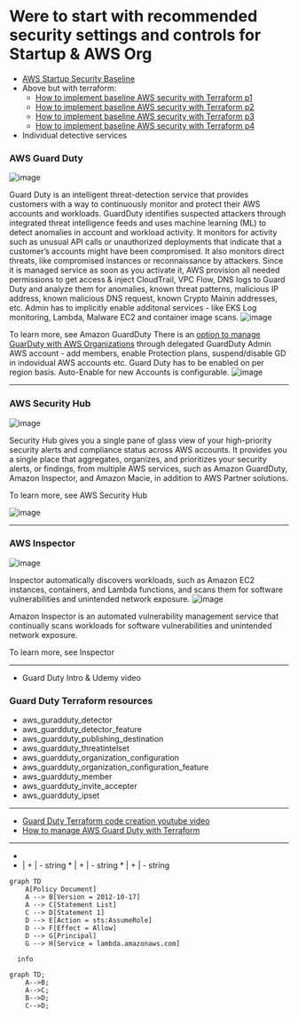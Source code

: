 # Were to start with recommended security settings and controls for Startup & AWS Org

- [AWS Startup Security Baseline](https://docs.aws.amazon.com/prescriptive-guidance/latest/aws-startup-security-baseline/welcome.html)
- Above but with terraform:
  - [How to implement baseline AWS security with Terraform p1](https://blog.avangards.io/how-to-implement-aws-ssb-controls-in-terraform-part-1)
  - [How to implement baseline AWS security with Terraform p2](https://blog.avangards.io/how-to-implement-aws-ssb-controls-in-terraform-part-2)
  - [How to implement baseline AWS security with Terraform p3](https://blog.avangards.io/how-to-implement-aws-ssb-controls-in-terraform-part-3)
   - [How to implement baseline AWS security with Terraform p4](https://blog.avangards.io/how-to-implement-aws-ssb-controls-in-terraform-part-4)
- Individual detective services
### AWS Guard Duty
![image](https://github.com/user-attachments/assets/a567f2fe-e319-431b-a80d-bd3906e63a59)

Guard Duty is an intelligent threat-detection service that provides customers with a way to continuously monitor and protect their AWS accounts and workloads. GuardDuty identifies suspected attackers through integrated threat intelligence feeds and uses machine learning (ML) to detect anomalies in account and workload activity. It monitors for activity such as unusual API calls or unauthorized deployments that indicate that a customer’s accounts might have been compromised. It also monitors direct threats, like compromised instances or reconnaissance by attackers.
Since it is managed service as soon as you activate it, AWS provision all needed permissions to get access & inject CloudTrail, VPC Flow, DNS logs to Guard Duty and analyze them for anomalies, known threat patterns, malicious IP address, known malicious DNS request, known Crypto Mainin addresses,  etc. Admin has to implicitly enable additonal services - like EKS Log monitoring, Lambda, Malware EC2 and container image scans.
![image](https://github.com/user-attachments/assets/495774ff-17a2-4fef-a94a-ab5b6df8b93c)

To learn more, see Amazon GuardDuty
There is an [option to manage GuarDuty with AWS Organizations](https://docs.aws.amazon.com/guardduty/latest/ug/guardduty_organizations.html) through delegated GuardDuty Admin AWS account - add members, enable Protection plans, suspend/disable GD in indovidual AWS accounts etc.
Guard Duty has to be enabled on per region basis. Auto-Enable for new Accounts is configurable.
![image](https://github.com/user-attachments/assets/f00f1590-4fd4-4975-82bf-cb27a660436b)
__________

### AWS Security Hub
![image](https://github.com/user-attachments/assets/b879ddc5-7985-4503-bf35-c6c749d4e8ef)

Security Hub gives you a single pane of glass view of your high-priority security alerts and compliance status across AWS accounts. It provides you a single place that aggregates, organizes, and prioritizes your security alerts, or findings, from multiple AWS services, such as Amazon GuardDuty, Amazon Inspector, and Amazon Macie, in addition to AWS Partner solutions.

To learn more, see AWS Security Hub

![image](https://github.com/user-attachments/assets/09e35421-d4e0-42e4-a44e-34e7add9681c)


________
### AWS Inspector
![image](https://github.com/user-attachments/assets/62d20b36-1a37-4b25-940f-87014ba6d8e0)

Inspector automatically discovers workloads, such as Amazon EC2 instances, containers, and Lambda functions, and scans them for software vulnerabilities and unintended network exposure.
![image](https://github.com/user-attachments/assets/7e57d713-d318-4ee9-a9e2-46f83016e451)

Amazon Inspector is an automated vulnerability management service that continually scans workloads for software vulnerabilities and unintended network exposure.

To learn more, see Inspector

______

- Guard Duty Intro & Udemy video
### Guard Duty Terraform resources
- aws_guradduty_detector
- aws_guardduty_detector_feature
- aws_guardduty_publishing_destination
- aws_guardduty_threatintelset 
- aws_guardduty_organization_configuration
- aws_guardduty_organization_configuration_feature
- aws_guardduty_member
- aws_guardduty_invite_accepter 
- aws_guardduty_ipset
___________________
- [Guard Duty Terraform code creation youtube video](https://www.youtube.com/watch?v=pKuDpeLFxtI&t=939s)
- [How to manage AWS Guard Duty with Terraform](https://blog.avangards.io/how-to-manage-amazon-guardduty-in-aws-organizations-using-terraform)
_________________  

* 
* | + | - string
        * | + | - string
                * | + | - string


```mermaid
graph TD
    A[Policy Document]
    A --> B[Version = 2012-10-17]
    A --> C[Statement List]
    C --> D[Statement 1]
    D --> E[Action = sts:AssumeRole]
    D --> F[Effect = Allow]
    D --> G[Principal]
    G --> H[Service = lambda.amazonaws.com]
```

```mermaid
  info
```

```mermaid
graph TD;
    A-->B;
    A-->C;
    B-->D;
    C-->D;
```
